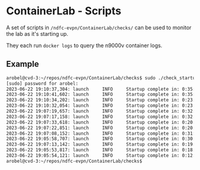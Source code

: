 # ContainerLab - Scripts

A set of scripts in ``/ndfc-evpn/ContainerLab/checks/`` can be used to monitor the lab as it's starting up.

They each run ``docker logs`` to query the n9000v container logs.

## Example

```bash
arobel@cvd-3:~/repos/ndfc-evpn/ContainerLab/checks$ sudo ./check_startup_complete 
[sudo] password for arobel: 
2023-06-22 19:10:37,304: launch     INFO     Startup complete in: 0:35:24.851042
2023-06-22 19:10:41,602: launch     INFO     Startup complete in: 0:35:28.634657
2023-06-22 19:10:34,202: launch     INFO     Startup complete in: 0:23:21.188693
2023-06-22 19:10:32,054: launch     INFO     Startup complete in: 0:23:18.663389
2023-06-22 19:07:19,657: launch     INFO     Startup complete in: 0:32:06.190889
2023-06-22 19:07:17,158: launch     INFO     Startup complete in: 0:32:03.462280
2023-06-22 19:07:33,618: launch     INFO     Startup complete in: 0:20:19.580804
2023-06-22 19:07:22,851: launch     INFO     Startup complete in: 0:20:08.799408
2023-06-22 19:07:08,152: launch     INFO     Startup complete in: 0:31:54.457157
2023-06-22 19:05:58,707: launch     INFO     Startup complete in: 0:30:45.767586
2023-06-22 19:07:13,142: launch     INFO     Startup complete in: 0:19:59.082763
2023-06-22 19:05:53,817: launch     INFO     Startup complete in: 0:18:40.461799
2023-06-22 19:05:54,121: launch     INFO     Startup complete in: 0:12:42.034197
arobel@cvd-3:~/repos/ndfc-evpn/ContainerLab/checks$  
```